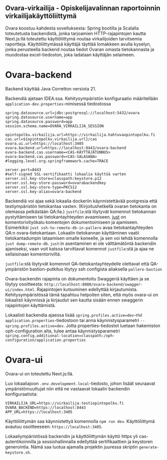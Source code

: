 ## Ovara-virkailija - Opiskelijavalinnan raportoinnin virkailijakäyttöliittymä

Ovara koostuu kahdesta sovelluksesta: Spring bootilla ja Scalalla toteutetusta backendistä,
jonka tarjoamien HTTP-rajapintojen kautta Next.js:llä toteutettu käyttöliittymä noutaa virkailijoiden tarvitsemia raportteja.
Käyttöliittymässä käyttäjä täyttää lomakkeen avulla kyselyn, jonka perusteella backend noutaa tiedot Ovaran omasta tietokannasta ja
muodostaa excel-tiedoston, joka ladataan käyttäjän selaimeen.

# Ovara-backend

Backend käyttää Java Corretton versiota 21.

Backendiä ajetaan IDEA:ssa. Kehitysympäristön konfiguraatio määritellään `application-dev.properties`-nimisessä tiedostossa
````
spring.datasource.url=jdbc:postgresql://localhost:5432/ovara
spring.datasource.username=app
spring.datasource.password=app
session.schema.name=OVARA_VIRKAILIJA_SESSION

opintopolku.virkailija.url=https://virkailija.hahtuvaopintopolku.fi
cas.url=${opintopolku.virkailija.url}/cas
ovara.ui.url=https://localhost:3405
ovara.backend.url=https://localhost:8443/ovara-backend
ovara-backend.cas.username=<CAS-KÄYTTÄJÄTUNNUS>
ovara-backend.cas.password=<CAS-SALASANA>
#logging.level.org.springframework.cache=TRACE

server.port=8443
#self-signed SSL-sertifikaatti lokaalia käyttöä varten
server.ssl.key-store=classpath:keystore.p12
server.ssl.key-store-password=ovarabackendkey
server.ssl.key-store-type=PKCS12
server.ssl.key-alias=ovara-backend
````

Backendiä voi ajaa sekä lokaalia dockeriin käynnistettävää postgresia että testiympäristön tietokantaa vasten.
(Kirjoitushetkellä ovaran tietokanta on olemassa pelkästään QA:lla.) `justfile`:stä
löytyvät komennot tietokannan pystyttämiseen tai tietokantayhteyden avaamiseen. [just](https://github.com/casey/just) on
komentorivityökalu komentojen dokumentoimiseen ja ajamiseen. Esimerkiksi `just ssh-to-remote-db-in-pallero` avaa tietokantayhteyden
QA:n ovara-tietokantaan. Lokaalin tietokannan käyttäminen vaatii tietokantadumpin lataamisen omalle koneelle,
ja sen voi tehdä komennolla `just dump-remote-db`. `just`:in asentaminen ei ole välttämätöntä backendin ajamiseksi,
vaan voit katsoa tarvittavat komennot `justfile`:stä ja ajaa ne sellaisinaan komentoriviltä.

`justfile`:stä löytyvät komennot QA-tietokantayhteydelle olettavat että QA-ympäristön bastion-putkitus löytyy ssh configista aliaksella `pallero-bastion`

Ovara-backendin rajapinta on dokumentoitu Swaggeriä käyttäen ja se löytyy osoitteesta: `http://localhost:8080/ovara-backend/swagger-ui/index.html`.
Rajapintojen kutsuminen edellyttää kirjautumista. Kehitysympäristössä tämä tapahtuu helpoiten siten, että myös ovara-ui on
lokaalisti käynnissä ja kirjaudut sen kautta sisään ennen swaggerin rajapintojen käyttämistä.

Lokaalisti backendia ajaessa lisää `spring.profiles.active=dev`-rivi `application.properties`-tiedostoon
tai anna käynnistysparametri `--spring.profiles.active=dev`.
Jotta properties-tiedostot luetaan hakemiston oph-configuration alta, tulee antaa käynnistysparametri `spring.config.additional-location=classpath:/oph-configuration/application.properties`

# Ovara-ui

Ovara-ui on toteutettu Next.js:llä.

Luo lokaaliajoon `.env.development.local`-tiedosto, johon lisäät seuraavat ympäristömuuttujat niin että ne vastaavat lokaalin backendin konfiguraatiota:
````
VIRKAILIJA_URL=https://virkailija.testiopintopolku.fi
OVARA_BACKEND=https://localhost:8443
APP_URL=https://localhost:3405
````

Käyttöliittymän saa käynnistettyä komennolla `npm run dev`. Käyttöliittymä avautuu osoitteeseen: `https://localhost:3405`.

Lokaaliympäristössä backendin ja käyttöliittymän käyttö https yli cas-autentikoinnilla ja sessiohallinnalla edellyttää sertifikaattien ja keystoren generointia.
Nämä saa luotua ajamalla projektin juuressa skriptin `generate-keystore.sh`.
